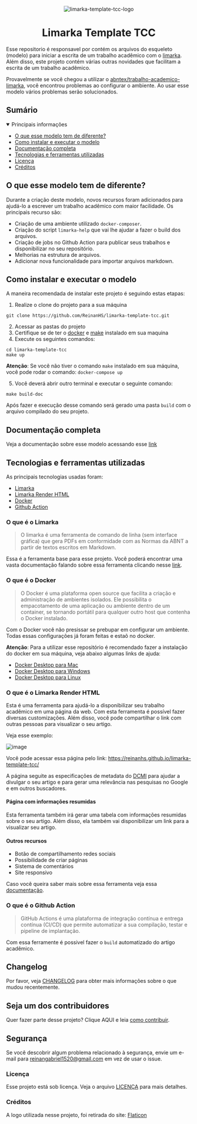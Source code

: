 <div align="center">

 ![limarka-template-tcc-logo](https://user-images.githubusercontent.com/28494067/192121768-6d86c159-29bb-4df1-b84b-7e8e65569c9e.png)
 # Limarka Template TCC
 
</div>

Esse repositorio é responsavel por contém os arquivos do esqueleto (modelo) para iniciar a escrita de um trabalho acadêmico com o [limarka](https://github.com/abntex/limarka). Além disso, este projeto contém várias outras novidades que facilitam a escrita de um trabalho acadêmico.

Provavelmente se você chegou a utilizar o [abntex/trabalho-academico-limarka](https://github.com/abntex/trabalho-academico-limarka), você encontrou problemas ao configurar o ambiente. Ao usar esse modelo vários problemas serão solucionados.

## Sumário

<details open>
<summary>Principais informações</summary>

* [O que esse modelo tem de diferente?](#head-intro)
* [Como instalar e executar o modelo](#head-instalar)
* [Documentação completa](#head-documentacao)
* [Tecnologias e ferramentas utilizadas](#head-tecnologias)
* [Licença](#head-licenca)
* [Créditos](#head-creditos)

</details>

## O que esse modelo tem de diferente? <a name="head-intro"></a>

Durante a criação deste modelo, novos recursos foram adicionados para ajudá-lo a escrever um trabalho acadêmico com maior facilidade.
Os principais recurso são:

- Criação de uma ambiente utilizado `docker-composer`.
- Criação do script `limarka-help` que vai lhe ajudar a fazer o build dos arquivos.
- Criação de jobs no Github Action para publicar seus trabalhos e disponibilizar no seu repositório.
- Melhorias na estrutura de arquivos.
- Adicionar nova funcionalidade para importar arquivos markdown.

## Como instalar e executar o modelo <a name="head-instalar"></a>

A maneira recomendada de instalar este projeto é seguindo estas etapas:

1. Realize o clone do projeto para a sua máquina

```shell
git clone https://github.com/ReinanHS/limarka-template-tcc.git
```

2. Acessar as pastas do projeto
3. Certifique se de ter o [docker](#head-docker) e [make](https://www.youtube.com/watch?v=a3ejgWLqelQ) instalado em sua maquina
4. Execute os seguintes comandos:

```shell
cd limarka-template-tcc 
make up
```

**Atenção**: Se você não tiver o comando `make` instalado em sua máquina, você pode rodar o comando:
`docker-compose up`

5. Você deverá abrir outro terminal e executar o seguinte comando:

```shell
make build-doc
```

Após fazer e execução desse comando será gerado uma pasta `build` com o arquivo compilado do seu projeto.

## Documentação completa <a name="head-documentacao"></a>

Veja a documentação sobre esse modelo acessando esse [link](https://github.com/ReinanHS/limarka-template-tcc/wiki)

## Tecnologias e ferramentas utilizadas <a name="head-tecnologias"></a>

As principais tecnologias usadas foram:

- [Limarka](#head-limarka)
- [Limarka Render HTML](#head-limarka-render)
- [Docker](#head-docker)
- [Github Action](#head-github-action)

### O que é o Limarka <a name="head-limarka"></a>

> O limarka é uma ferramenta de comando de linha (sem interface gráfica) que gera PDFs em conformidade com as Normas da ABNT a partir de textos escritos em Markdown.

Essa é a ferramenta base para esse projeto. Você poderá encontrar uma vasta documentação falando sobre essa ferramenta clicando nesse [link](https://github.com/abntex/limarka/wiki).

### O que é o Docker <a name="head-docker"></a>

> O Docker é uma plataforma open source que facilita a criação e administração de ambientes isolados. Ele possibilita o empacotamento de uma aplicação ou ambiente dentro de um container, se tornando portátil para qualquer outro host que contenha o Docker instalado.

Com o Docker você não presissar se prebupar em configurar um ambiente. Todas essas configurações já foram feitas e estaõ no docker. 

**Atenção**: Para a utilizar esse repositório é recomendado fazer a instalação do docker em sua máquina, veja abaixo algumas links de ajuda:

- [Docker Desktop para Mac](https://youtu.be/ktNYPv6kfVk)
- [Docker Desktop para Windows](https://youtu.be/05YN8F8ajBc)
- [Docker Desktop para Linux](https://youtu.be/q4ZK6IJCS6Q)

### O que é o Limarka Render HTML <a name="head-limarka-render"></a>

Esta é uma ferramenta para ajudá-lo a disponibilizar seu trabalho acadêmico em uma página da web. Com esta ferramenta é possível fazer diversas customizações. Além disso, você pode compartilhar o link com outras pessoas para visualizar o seu artigo.

Veja esse exemplo:

![image](https://user-images.githubusercontent.com/28494067/192122523-5656c7c8-a30f-4f77-963b-289a84c9a89d.png)

Você pode acessar essa página pelo link: https://reinanhs.github.io/limarka-template-tcc/

A página seguite as especificações de metadata do [DCMI](https://www.dublincore.org/specifications/dublin-core/dcmi-terms/) para ajudar a divulgar o seu artigo e para gerar uma relevância nas pesquisas no Google e em outros buscadores.

#### Página com informações resumidas

Esta ferramenta também irá gerar uma tabela com informações resumidas sobre o seu artigo. Além disso, ela também vai disponibilizar um link para a visualizar seu artigo.

#### Outros recursos

- Botão de compartilhamento redes sociais
- Possibilidade de criar páginas
- Sistema de comentários
- Site responsivo

Caso você queira saber mais sobre essa ferramenta veja essa [documentação](https://github.com/ReinanHS/limarka-render-html/wiki).

### O que é o Github Action <a name="head-github-action"></a>

> GitHub Actions é uma plataforma de integração contínua e entrega contínua (CI/CD) que permite automatizar a sua compilação, testar e pipeline de implantação.

Com essa ferramente é possivel fazer o `build` automatizado do artigo acadêmico.

## Changelog

Por favor, veja [CHANGELOG](CHANGELOG.md) para obter mais informações sobre o que mudou recentemente.

## Seja um dos contribuidores

Quer fazer parte desse projeto? Clique AQUI e leia [como contribuir](CONTRIBUTING.md).

## Segurança

Se você descobrir algum problema relacionado à segurança, envie um e-mail para reinangabriel1520@gmail.com em vez de
usar o issue.

### Licença <a name="head-Licenca"></a>

Esse projeto está sob licença. Veja o arquivo [LICENÇA](LICENSE.md) para mais detalhes.

### Créditos <a name="head-creditos"></a>

A logo utilizada nesse projeto, foi retirada do site: [Flaticon](https://www.flaticon.com/br/icones-gratis/biblioteca)
